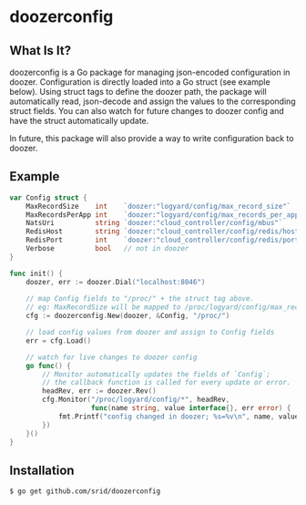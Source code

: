 # doozerconfig

## What Is It?

doozerconfig is a Go package for managing json-encoded configuration in doozer. Configuration is directly loaded into a Go struct (see example below). Using struct tags to define the doozer path, the package will automatically read, json-decode and assign the values to the corresponding struct fields. You can also watch for future changes to doozer config and have the struct automatically update.

In future, this package will also provide a way to write configuration back to doozer.

## Example

```Go
var Config struct {
    MaxRecordSize    int    `doozer:"logyard/config/max_record_size"`
    MaxRecordsPerApp int    `doozer:"logyard/config/max_records_per_app"`
    NatsUri          string `doozer:"cloud_controller/config/mbus"`
    RedisHost        string `doozer:"cloud_controller/config/redis/host"`
    RedisPort        int    `doozer:"cloud_controller/config/redis/port"`
    Verbose          bool   // not in doozer
}

func init() {
    doozer, err := doozer.Dial("localhost:8046")
    
    // map Config fields to "/proc/" + the struct tag above.
    // eg: MaxRecordSize will be mapped to /proc/logyard/config/max_record_size
    cfg := doozerconfig.New(doozer, &Config, "/proc/")

    // load config values from doozer and assign to Config fields
    err = cfg.Load()  

    // watch for live changes to doozer config
    go func() {
        // Monitor automatically updates the fields of `Config`; 
        // the callback function is called for every update or error.
        headRev, err := doozer.Rev()
        cfg.Monitor("/proc/logyard/config/*", headRev, 
                    func(name string, value interface{}, err error) {
            fmt.Printf("config changed in doozer; %s=%v\n", name, value)            
        }) 
    }()
}
```

## Installation

```bash
$ go get github.com/srid/doozerconfig
```
